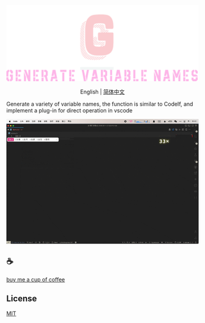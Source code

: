 <p align="center">
<img height="200" src="./assets/kv.png" alt="to unocss">
</p>
<p align="center"> English | <a href="./README_zh.md">简体中文</a></p>

Generate a variety of variable names, the function is similar to CodeIf, and implement a plug-in for direct operation in vscode

![gif](assets/demo.gif)

## :coffee:

[buy me a cup of coffee](https://github.com/Simon-He95/sponsor)

## License

[MIT](./license)
